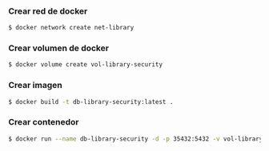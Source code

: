 ### Crear red de docker
```bash
$ docker network create net-library
```

### Crear volumen de docker
```bash
$ docker volume create vol-library-security
``` 

### Crear imagen
```bash
$ docker build -t db-library-security:latest .
```

### Crear contenedor
```bash
$ docker run --name db-library-security -d -p 35432:5432 -v vol-library-security:/var/lib/postgresql/data db-library-security
```
